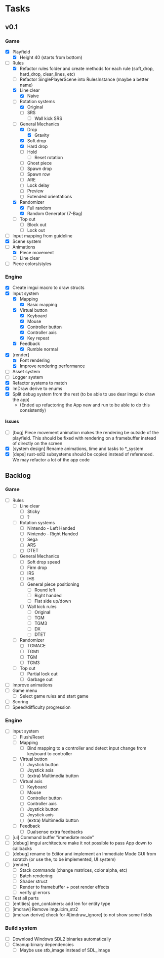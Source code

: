 # Tasks

## v0.1

### Game

- [x] Playfield
  - [x] Height 40 (starts from bottom)
- [ ] Rules
  - [x] Refactor rules folder and create methods for each rule (soft_drop, hard_drop, clear_lines,
      etc)
  - [ ] Refactor SinglePlayerScene into RulesInstance (maybe a better name)
  - [x] Line clear
    - [x] Naive
  - [ ] Rotation systems
    - [x] Original
    - [ ] SRS
      - [ ] Wall kick SRS
  - [ ] General Mechanics
    - [x] Drop
      - [x] Gravity
    - [x] Soft drop
    - [x] Hard drop
    - [ ] Hold
      - [ ] Reset rotation
    - [ ] Ghost piece
    - [ ] Spawn drop
    - [ ] Spawn row
    - [ ] ARE
    - [ ] Lock delay
    - [ ] Preview
    - [ ] Extended orientations
  - [x] Randomizer
    - [x] Full random
    - [x] Random Generator (7-Bag)
  - [ ] Top out
    - [ ] Block out
    - [ ] Lock out
- [ ] Input mapping from guideline
- [x] Scene system
- [ ] Animations
  - [x] Piece movement
  - [ ] Line clear
- [ ] Piece colors/styles

### Engine

- [x] Create imgui macro to draw structs
- [x] Input system
  - [x] Mapping
    - [x] Basic mapping
  - [x] Virtual button
    - [x] Keyboard
    - [x] Mouse
    - [x] Controller button
    - [x] Controller axis
    - [x] Key repeat
  - [x] Feedback
    - [x] Rumble normal
- [x] [render]
  - [x] Font rendering
  - [x] Improve rendering performance
- [ ] Asset system
- [ ] Logger system
- [x] Refactor systems to match
- [x] ImDraw derive to enums
- [x] Split debug system from the rest (to be able to use dear imgui to draw the app)
  - (Ended up refactoring the App new and run to be able to do this consistently)

#### Issues

- [ ] [bug] Piece movement animation makes the rendering be outside of the playfield. This should be fixed
    with rendering on a framebuffer instead of directly on the screen
- [x] [system design] Rename animations, time and tasks to *_system
- [x] [deps] rust-sdl2 subsystems should be copied instead of referenced. We may refactor a lot of the app
    code

## Backlog

### Game

- [ ] Rules
  - [ ] Line clear
    - [ ] Sticky
    - [ ] ?
  - [ ] Rotation systems
    - [ ] Nintendo - Left Handed
    - [ ] Nintendo - Right Handed
    - [ ] Sega
    - [ ] ARS
    - [ ] DTET
  - [ ] General Mechanics
    - [ ] Soft drop speed
    - [ ] Firm drop
    - [ ] IRS
    - [ ] IHS
    - [ ] General piece positioning
      - [ ] Round left
      - [ ] Right handed
      - [ ] Flat side up/down
    - [ ] Wall kick rules
      - [ ] Original
      - [ ] TGM
      - [ ] TGM3
      - [ ] DX
      - [ ] DTET
  - [ ] Randomizer
    - [ ] TGMACE
    - [ ] TGM1
    - [ ] TGM
    - [ ] TGM3
  - [ ] Top out
    - [ ] Partial lock out
    - [ ] Garbage out
- [ ] Improve animations
- [ ] Game menu
  - [ ] Select game rules and start game
- [ ] Scoring
- [ ] Speed/difficulty progression

### Engine

- [ ] Input system
  - [ ] Flush/Reset
  - [ ] Mapping
    - [ ] Bind mapping to a controller and detect input change from keyboard to controller
  - [ ] Virtual button
    - [ ] Joystick button
    - [ ] Joystick axis
    - [ ] (extra) Multimedia button
  - [ ] Virtual axis
    - [ ] Keyboard
    - [ ] Mouse
    - [ ] Controller button
    - [ ] Controller axis
    - [ ] Joystick button
    - [ ] Joystick axis
    - [ ] (extra) Multimedia button
  - [ ] Feedback
    - [ ] Dualsense extra feedbacks
- [ ] [ui] Command buffer "immediate mode"
- [ ] [debug] imgui architecture make it not possible to pass App down to callbacks
- [ ] [debug] rename to Editor and implement an Immediate Mode GUI from scratch (or use the, to be
    implemented, UI system)
- [ ] [render]
  - [ ] Stack commands (change matrices, color alpha, etc)
  - [ ] Batch rendering
  - [ ] Shader struct
  - [ ] Render to framebuffer + post render effects
  - [ ] verify gl errors
- [ ] Test all parts
- [ ] [entities] gen_containers: add len for entity type
- [ ] [imdraw] Remove imgui::im_str2
- [ ] [imdraw derive] check for #[imdraw_ignore] to not show some fields

### Build system

- [ ] Download Windows SDL2 binaries automatically
- [ ] Cleanup binary dependencies
  - [ ] Maybe use stb_image instead of SDL_image
